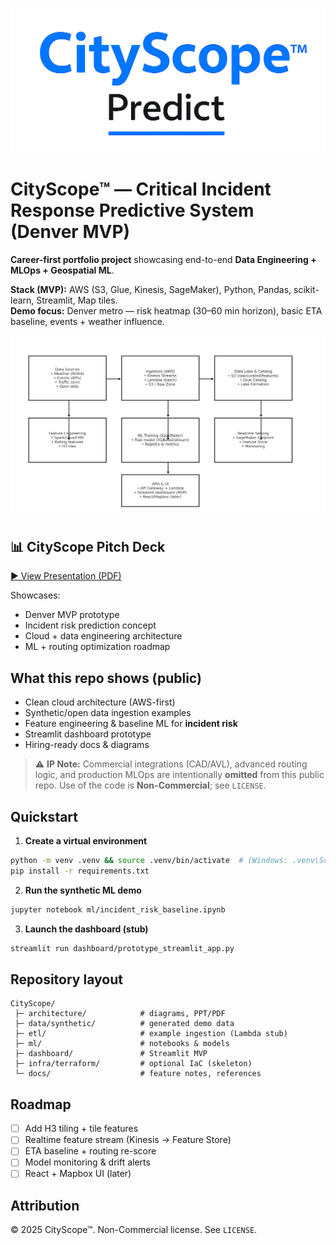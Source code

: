 ![Architecture](architecture/logo.png)
# CityScope™ — Critical Incident Response Predictive System (Denver MVP)

**Career-first portfolio project** showcasing end-to-end **Data Engineering + MLOps + Geospatial ML**.

**Stack (MVP):** AWS (S3, Glue, Kinesis, SageMaker), Python, Pandas, scikit-learn, Streamlit, Map tiles.  
**Demo focus:** Denver metro — risk heatmap (30–60 min horizon), basic ETA baseline, events + weather influence.

![Architecture](architecture/cityscope_architecture.png)

## 📊 CityScope Pitch Deck

[▶️ View Presentation (PDF)](architecture/pitch_deck/CityScope_Pitch_Deck.pptx)

Showcases:
- Denver MVP prototype
- Incident risk prediction concept
- Cloud + data engineering architecture
- ML + routing optimization roadmap


## What this repo shows (public)
- Clean cloud architecture (AWS-first)
- Synthetic/open data ingestion examples
- Feature engineering & baseline ML for **incident risk**
- Streamlit dashboard prototype
- Hiring-ready docs & diagrams

> ⚠️ **IP Note:** Commercial integrations (CAD/AVL), advanced routing logic, and production MLOps are intentionally **omitted** from this public repo. Use of the code is **Non-Commercial**; see `LICENSE`.

## Quickstart

1. **Create a virtual environment**
```bash
python -m venv .venv && source .venv/bin/activate  # (Windows: .venv\Scripts\activate)
pip install -r requirements.txt
```

2. **Run the synthetic ML demo**
```bash
jupyter notebook ml/incident_risk_baseline.ipynb
```

3. **Launch the dashboard (stub)**
```bash
streamlit run dashboard/prototype_streamlit_app.py
```

## Repository layout
```
CityScope/
 ├─ architecture/            # diagrams, PPT/PDF
 ├─ data/synthetic/          # generated demo data
 ├─ etl/                     # example ingestion (Lambda stub)
 ├─ ml/                      # notebooks & models
 ├─ dashboard/               # Streamlit MVP
 ├─ infra/terraform/         # optional IaC (skeleton)
 └─ docs/                    # feature notes, references
```

## Roadmap
- [ ] Add H3 tiling + tile features
- [ ] Realtime feature stream (Kinesis → Feature Store)
- [ ] ETA baseline + routing re-score
- [ ] Model monitoring & drift alerts
- [ ] React + Mapbox UI (later)

## Attribution
© 2025 CityScope™. Non-Commercial license. See `LICENSE`.
